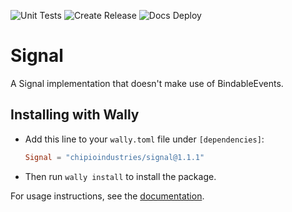 ![Unit Tests](https://github.com/chipioindustries/signal/actions/workflows/ci.yml/badge.svg)
![Create Release](https://github.com/chipioindustries/signal/actions/workflows/release.yml/badge.svg)
![Docs Deploy](https://github.com/chipioindustries/signal/actions/workflows/docs-deploy.yml/badge.svg)

# Signal

A Signal implementation that doesn't make use of BindableEvents.

## Installing with Wally

* Add this line to your `wally.toml` file under `[dependencies]`:

	```toml
	Signal = "chipioindustries/signal@1.1.1"
	```

* Then run `wally install` to install the package.

For usage instructions, see the [documentation](https://chipioindustries.github.io/signal).
